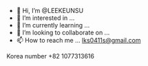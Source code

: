- 👋 Hi, I’m @LEEKEUNSU
- 👀 I’m interested in ...
- 🌱 I’m currently learning ...
- 💞️ I’m looking to collaborate on ...
- 📫 How to reach me ...
lks0411s@gmail.com

Korea number +82 1077313616
<!---
LEEKEUNSU/LEEKEUNSU is a ✨ special ✨ repository because its `README.md` (this file) appears on your GitHub profile.
You can click the Preview link to take a look at your changes.
--->
